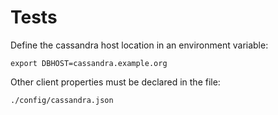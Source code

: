 # Tests

Define the cassandra host location in an environment variable:

```
export DBHOST=cassandra.example.org
```

Other client properties must be declared in the file:

```
./config/cassandra.json
```
